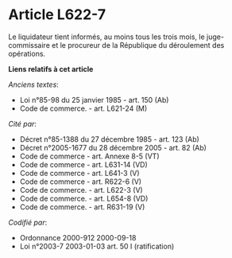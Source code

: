 # Article L622-7

Le liquidateur tient informés, au moins tous les trois mois, le juge-commissaire et le procureur de la République du
déroulement des opérations.

**Liens relatifs à cet article**

_Anciens textes_:

  - Loi n°85-98 du 25 janvier 1985 - art. 150 (Ab)
  - Code de commerce. - art. L621-24 (M)

_Cité par_:

  - Décret n°85-1388 du 27 décembre 1985 - art. 123 (Ab)
  - Décret n°2005-1677 du 28 décembre 2005 - art. 82 (Ab)
  - Code de commerce - art. Annexe 8-5 (VT)
  - Code de commerce - art. L631-14 (VD)
  - Code de commerce - art. L641-3 (V)
  - Code de commerce - art. R622-6 (V)
  - Code de commerce. - art. L622-3 (V)
  - Code de commerce. - art. L654-8 (VD)
  - Code de commerce. - art. R631-19 (V)

_Codifié par_:

  - Ordonnance 2000-912 2000-09-18
  - Loi n°2003-7 2003-01-03 art. 50 I (ratification)
